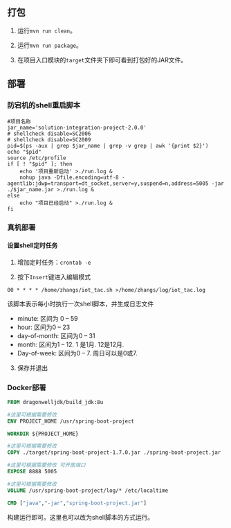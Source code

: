 ## 打包

1. 运行`mvn run clean`。

2. 运行`mvn run package`。

3. 在项目入口模块的`target`文件夹下即可看到打包好的JAR文件。

## 部署

### 防宕机的shell重启脚本

```shell script
#项目名称
jar_name='solution-integration-project-2.0.0'
# shellcheck disable=SC2006
# shellcheck disable=SC2009
pid=$(ps -aux | grep $jar_name | grep -v grep | awk '{print $2}')
echo "$pid"
source /etc/profile
if [ ! "$pid" ]; then
    echo '项目重新启动' >./run.log &
    nohup java -Dfile.encoding=utf-8 -agentlib:jdwp=transport=dt_socket,server=y,suspend=n,address=5005 -jar ./$jar_name.jar >./run.log &
else
    echo "项目已经启动" >./run.log &
fi
```

### 真机部署

#### 设置shell定时任务

1. 增加定时任务：`crontab -e`

2. 按下`Insert`键进入编辑模式

``` shell script
00 * * * * /home/zhangs/iot_tac.sh >/home/zhangs/log/iot_tac.log
```

该脚本表示每小时执行一次shell脚本，并生成日志文件

- minute: 区间为 0 – 59
- hour: 区间为0 – 23
- day-of-month: 区间为0 – 31
- month: 区间为1 – 12. 1 是1月. 12是12月.
- Day-of-week: 区间为0 – 7. 周日可以是0或7.

3. 保存并退出

### Docker部署

```dockerfile
FROM dragonwelljdk/build_jdk:8u

#这里可根据需要修改
ENV PROJECT_HOME /usr/spring-boot-project

WORKDIR ${PROJECT_HOME}

#这里可根据需要修改
COPY ./target/spring-boot-project-1.7.0.jar ./spring-boot-project.jar

#这里可根据需要修改 可开放端口
EXPOSE 8888 5005

#这里可根据需要修改
VOLUME /usr/spring-boot-project/log/* /etc/localtime

CMD ["java","-jar","spring-boot-project.jar"]
```

构建运行即可。这里也可以改为shell脚本的方式运行。

